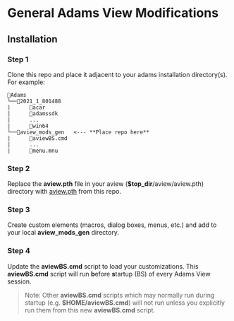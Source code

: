 # General Adams View Modifications

## Installation

### Step 1
Clone this repo and place it adjacent to your adams installation directory(s). For example:
```
📂Adams
└──📂2021_1_801488
|      📂acar
|      📂adamssdk
|      ...
|      📂win64
└──📂aview_mods_gen   <--- **Place repo here**
|      📜aviewBS.cmd
|      ...
|      📜menu.mnu
```
### Step 2
Replace the **aview.pth** file in your aview (**$top_dir**/aview/aview.pth) directory with [aview.pth](aview.pth) from this repo.

### Step 3
Create custom elements (macros, dialog boxes, menus, etc.) and add to your local **aview_mods_gen** directory.

### Step 4
Update the **aviewBS.cmd** script to load your customizations. This **aviewBS.cmd** script  will run **b**efore **s**tartup (BS) of every Adams View session. 

> Note: Other **aviewBS.cmd** scripts which may normally run during startup (e.g. **$HOME/aviewBS.cmd**) will not run unless you explicitly run them from this new **aviewBS.cmd** script.